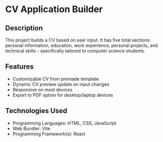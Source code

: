 # CV Application Builder

## Description

This project builds a CV based on user input. It has five total sections: personal information, education, work experience, personal projects, and technical skills - specifically tailored to computer science students.

## Features
* Customizable CV from premade template
* Dynamic CV preview update on input changes
* Responsive on most devices
* Export to PDF option for desktop/laptop devices

## Technologies Used
* Programming Languages: HTML, CSS, JavaScript
* Web Bundler: Vite
* Programming Framework(s): React
